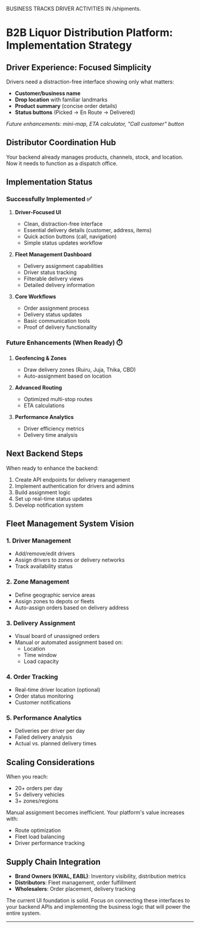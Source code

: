 BUSINESS TRACKS DRIVER ACTIVITIES IN /shipments.

<!--
✅ /shipments is the Right Home For:
Driver assignments: Who is delivering what and when
Delivery progress: Real-time status (e.g. en route, delivered, failed, returned)
Proof of delivery (POD): Signatures, photos, or notes attached to a shipment
Exception handling: Missed deliveries, issues, reroutes, etc.
Route performance analytics: Completion time, delays, efficiency
Driver logs: Activity per route/stop, rest periods, check-ins
-->

<!--
"Your data is encrypted in motion and at rest."
"Access is scoped by role, channel, and warehouse."
"Only your business units see what they’re allowed to see."
"We log everything, but only you own the audit trail."
-->

# B2B Liquor Distribution Platform: Implementation Strategy

## Driver Experience: Focused Simplicity

Drivers need a distraction-free interface showing only what matters:

- **Customer/business name**
- **Drop location** with familiar landmarks
- **Product summary** (concise order details)
- **Status buttons** (Picked → En Route → Delivered)

_Future enhancements: mini-map, ETA calculator, "Call customer" button_

## Distributor Coordination Hub

Your backend already manages products, channels, stock, and location. Now it needs to function as a dispatch office.

## Implementation Status

### Successfully Implemented ✅

1. **Driver-Focused UI**

   - Clean, distraction-free interface
   - Essential delivery details (customer, address, items)
   - Quick action buttons (call, navigation)
   - Simple status updates workflow

2. **Fleet Management Dashboard**

   - Delivery assignment capabilities
   - Driver status tracking
   - Filterable delivery views
   - Detailed delivery information

3. **Core Workflows**
   - Order assignment process
   - Delivery status updates
   - Basic communication tools
   - Proof of delivery functionality

### Future Enhancements (When Ready) ⏱️

1. **Geofencing & Zones**

   - Draw delivery zones (Ruiru, Juja, Thika, CBD)
   - Auto-assignment based on location

2. **Advanced Routing**

   - Optimized multi-stop routes
   - ETA calculations

3. **Performance Analytics**
   - Driver efficiency metrics
   - Delivery time analysis

## Next Backend Steps

When ready to enhance the backend:

1. Create API endpoints for delivery management
2. Implement authentication for drivers and admins
3. Build assignment logic
4. Set up real-time status updates
5. Develop notification system

## Fleet Management System Vision

### 1. Driver Management

- Add/remove/edit drivers
- Assign drivers to zones or delivery networks
- Track availability status

### 2. Zone Management

- Define geographic service areas
- Assign zones to depots or fleets
- Auto-assign orders based on delivery address

### 3. Delivery Assignment

- Visual board of unassigned orders
- Manual or automated assignment based on:
  - Location
  - Time window
  - Load capacity

### 4. Order Tracking

- Real-time driver location (optional)
- Order status monitoring
- Customer notifications

### 5. Performance Analytics

- Deliveries per driver per day
- Failed delivery analysis
- Actual vs. planned delivery times

## Scaling Considerations

When you reach:

- 20+ orders per day
- 5+ delivery vehicles
- 3+ zones/regions

Manual assignment becomes inefficient. Your platform's value increases with:

- Route optimization
- Fleet load balancing
- Driver performance tracking

## Supply Chain Integration

- **Brand Owners (KWAL, EABL)**: Inventory visibility, distribution metrics
- **Distributors**: Fleet management, order fulfillment
- **Wholesalers**: Order placement, delivery tracking

The current UI foundation is solid. Focus on connecting these interfaces to your backend APIs and implementing the business logic that will power the entire system.

---

<!--
Use Case | Meili Geo | Elastic Geo
Store within 10km? | ✅ | ✅
Delivery drivers near customer? | ✅ | ✅
Show stores along a route? | ❌ | ✅
Complex polygons? | ❌ | ✅
Real-time geo-alerts? | ⚠️ | ✅
-->
